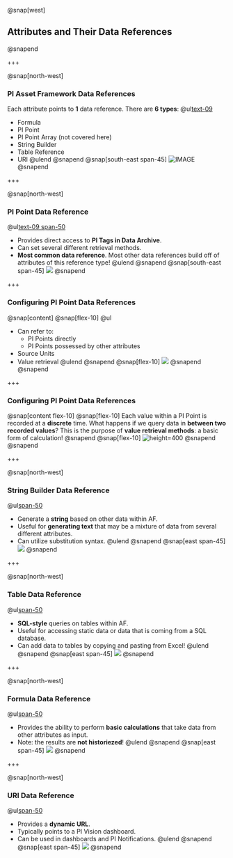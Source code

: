 @snap[west]
## Attributes and Their Data References
@snapend

+++

@snap[north-west]
### PI Asset Framework Data References
Each attribute points to **1** data reference. There are **6 types**:
@ul[text-09](false)
- Formula
- PI Point
- PI Point Array (not covered here)
- String Builder
- Table Reference
- URI
@ulend
@snapend
@snap[south-east span-45]
![IMAGE](assets/img/pse-data-references.png)
@snapend

+++

@snap[north-west]
### PI Point Data Reference
@ul[text-09 span-50](false)
- Provides direct access to **PI Tags in Data Archive**.
- Can set several different retrieval methods.
- **Most common data reference**. Most other data references build off of attributes of this reference type!
@ulend
@snapend
@snap[south-east span-45]
![](assets/img/pse-pi-point-data-reference.png)
@snapend

+++

### Configuring PI Point Data References
@snap[content]
@snap[flex-10]
@ul[](false)
- Can refer to:
    - PI Points directly
    - PI Points possessed by other attributes
- Source Units
- Value retrieval
@ulend
@snapend
@snap[flex-10]
![](assets/img/pse-pi-point-data-reference-config.png)
@snapend
@snapend

+++

### Configuring PI Point Data References
@snap[content flex-10]
@snap[flex-10]
Each value within a PI Point is recorded at a **discrete** time.
What happens if we query data in **between two recorded values**?
This is the purpose of **value retrieval methods**: a basic form of calculation!
@snapend
@snap[flex-10]
![height=400](assets/img/pse-pi-point-data-reference-config-value-retrieval.png)
@snapend
@snapend

+++

@snap[north-west]
### String Builder Data Reference
@ul[span-50](false)
- Generate a **string** based on other data within AF.
- Useful for **generating text** that may be a mixture of data from several different attributes.
- Can utilize substitution syntax.
@ulend
@snapend
@snap[east span-45]
![](assets/img/pse-string-builder-data-reference.png)
@snapend

+++

@snap[north-west]
### Table Data Reference
@ul[span-50](false)
- **SQL-style** queries on tables within AF.
- Useful for accessing static data or data that is coming from a SQL database.
- Can add data to tables by copying and pasting from Excel!
@ulend
@snapend
@snap[east span-45]
![](assets/img/pse-table-data-reference.png)
@snapend

+++

@snap[north-west]
### Formula Data Reference
@ul[span-50](false)
- Provides the ability to perform **basic calculations** that take data from other attributes as input.
- Note: the results are **not historiezed**!
@ulend
@snapend
@snap[east span-45]
![](assets/img/pse-formula-data-reference.png)
@snapend

+++

@snap[north-west]
### URI Data Reference
@ul[span-50](false)
- Provides a **dynamic URL**.
- Typically points to a PI Vision dashboard.
- Can be used in dashboards and PI Notifications.
@ulend
@snapend
@snap[east span-45]
![](assets/img/pse-uri-data-reference.png)
@snapend


